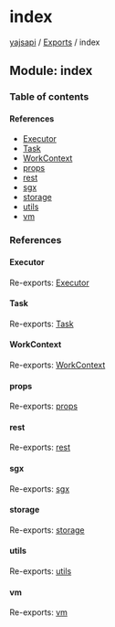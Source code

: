 # index

[yajsapi](https://github.com/golemfactory/yagna-docs/tree/1b9d66c57da52a346eb2988dcfe9aa00d2f3d587/yajsapi/README.md) / [Exports](https://github.com/golemfactory/yagna-docs/tree/1b9d66c57da52a346eb2988dcfe9aa00d2f3d587/yajsapi/modules.md) / index

## Module: index

### Table of contents

#### References

* [Executor](index.md#executor)
* [Task](index.md#task)
* [WorkContext](index.md#workcontext)
* [props](index.md#props)
* [rest](index.md#rest)
* [sgx](index.md#sgx)
* [storage](index.md#storage)
* [utils](index.md#utils)
* [vm](index.md#vm)

### References

#### Executor

Re-exports: [Executor](https://github.com/golemfactory/yagna-docs/tree/1b9d66c57da52a346eb2988dcfe9aa00d2f3d587/yajsapi/classes/executor.executor-1.md)

#### Task

Re-exports: [Task](https://github.com/golemfactory/yagna-docs/tree/1b9d66c57da52a346eb2988dcfe9aa00d2f3d587/yajsapi/classes/executor_task.task.md)

#### WorkContext

Re-exports: [WorkContext](https://github.com/golemfactory/yagna-docs/tree/1b9d66c57da52a346eb2988dcfe9aa00d2f3d587/yajsapi/classes/executor_ctx.workcontext.md)

#### props

Re-exports: [props](props.md)

#### rest

Re-exports: [rest](rest.md)

#### sgx

Re-exports: [sgx](executor.md#sgx)

#### storage

Re-exports: [storage](storage.md)

#### utils

Re-exports: [utils](utils.md)

#### vm

Re-exports: [vm](executor.md#vm)

